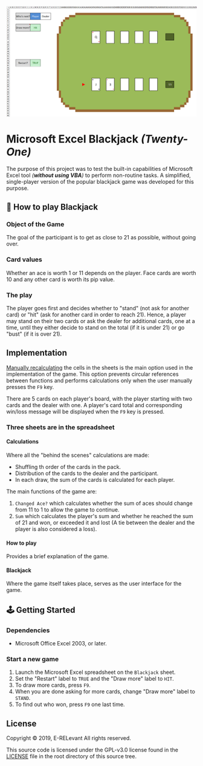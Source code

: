 ![Project Preview Image](media/preview.png)

# Microsoft Excel Blackjack _(Twenty-One)_

The purpose of this project was to test the built-in capabilities of Microsoft Excel tool _(**without using VBA**)_ to perform non-routine tasks. A simplified, single-player version of the popular blackjack game was developed for this purpose.

## 🤔 How to play Blackjack

### Object of the Game

The goal of the participant is to get as close to 21 as possible, without going over.

### Card values

Whether an ace is worth 1 or 11 depends on the player. Face cards are worth 10 and any other card is worth its pip value.

### The play

The player goes first and decides whether to "stand" (not ask for another card) or "hit" (ask for another card in order to reach 21). Hence, a player may stand on their two cards or ask the dealer for additional cards, one at a time, until they either decide to stand on the total (if it is under 21) or go "bust" (if it is over 21).

## Implementation

[Manually recalculating](https://support.microsoft.com/en-us/office/change-formula-recalculation-iteration-or-precision-in-excel-73fc7dac-91cf-4d36-86e8-67124f6bcce4) the cells in the sheets is the main option used in the implementation of the game. This option prevents circular references between functions and performs calculations only when the user manually presses the `F9` key.

There are 5 cards on each player's board, with the player starting with two cards and the dealer with one. A player's card total and corresponding win/loss message will be displayed when the `F9` key is pressed.

### Three sheets are in the spreadsheet

#### Calculations

Where all the "behind the scenes" calculations are made:

- Shuffling th order of the cards in the pack.
- Distribution of the cards to the dealer and the participant.
- In each draw, the sum of the cards is calculated for each player.

The main functions of the game are:

1. `Changed Ace?` which calculates whether the sum of aces should change from 11 to 1 to allow the game to continue.
2. `Sum` which calculates the player's sum and whether he reached the sum of 21 and won, or exceeded it and lost (A tie between the dealer and the player is also considered a loss).

#### How to play

Provides a brief explanation of the game.

#### Blackjack

Where the game itself takes place, serves as the user interface for the game.

## 🕹️ Getting Started

### Dependencies

- Microsoft Office Excel 2003, or later.

### Start a new game

1. Launch the Microsoft Excel spreadsheet on the `Blackjack` sheet.
2. Set the "Restart" label to `TRUE` and the "Draw more" label to `HIT`.
3. To draw more cards, press `F9`.
4. When you are done asking for more cards, change "Draw more" label to `STAND`.
5. To find out who won, press `F9` one last time.

## License

Copyright © 2019, E-RELevant
All rights reserved.

This source code is licensed under the GPL-v3.0 license found in the [LICENSE](LICENSE) file in the root directory of this source tree.
